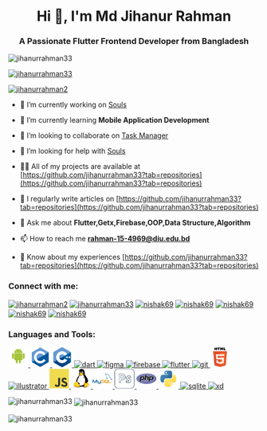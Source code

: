 <h1 align="center">Hi 👋, I'm Md Jihanur Rahman</h1>
<h3 align="center">A Passionate Flutter Frontend Developer from Bangladesh</h3>

<p align="left"> <img src="https://komarev.com/ghpvc/?username=jihanurrahman33&label=Profile%20views&color=0e75b6&style=flat" alt="jihanurrahman33" /> </p>

<p align="left"> <a href="https://github.com/ryo-ma/github-profile-trophy"><img src="https://github-profile-trophy.vercel.app/?username=jihanurrahman33" alt="jihanurrahman33" /></a> </p>

<p align="left"> <a href="https://twitter.com/jihanurrahman2" target="blank"><img src="https://img.shields.io/twitter/follow/jihanurrahman2?logo=twitter&style=for-the-badge" alt="jihanurrahman2" /></a> </p>

- 🔭 I’m currently working on [Souls](https://github.com/jihanurrahman33/souls_flutter)

- 🌱 I’m currently learning **Mobile Application Development**

- 👯 I’m looking to collaborate on [Task Manager](https://github.com/jihanurrahman33/task_manager)

- 🤝 I’m looking for help with [Souls](https://github.com/jihanurrahman33/souls_flutter)

- 👨‍💻 All of my projects are available at [https://github.com/jihanurrahman33?tab=repositories](https://github.com/jihanurrahman33?tab=repositories)

- 📝 I regularly write articles on [https://github.com/jihanurrahman33?tab=repositories](https://github.com/jihanurrahman33?tab=repositories)

- 💬 Ask me about **Flutter,Getx,Firebase,OOP,Data Structure,Algorithm**

- 📫 How to reach me **rahman-15-4969@diu.edu.bd**

- 📄 Know about my experiences [https://github.com/jihanurrahman33?tab=repositories](https://github.com/jihanurrahman33?tab=repositories)

<h3 align="left">Connect with me:</h3>
<p align="left">
<a href="https://twitter.com/jihanurrahman2" target="blank"><img align="center" src="https://raw.githubusercontent.com/rahuldkjain/github-profile-readme-generator/master/src/images/icons/Social/twitter.svg" alt="jihanurrahman2" height="30" width="40" /></a>
<a href="https://linkedin.com/in/jihanurrahman33" target="blank"><img align="center" src="https://raw.githubusercontent.com/rahuldkjain/github-profile-readme-generator/master/src/images/icons/Social/linked-in-alt.svg" alt="jihanurrahman33" height="30" width="40" /></a>
<a href="https://fb.com/nishak69" target="blank"><img align="center" src="https://raw.githubusercontent.com/rahuldkjain/github-profile-readme-generator/master/src/images/icons/Social/facebook.svg" alt="nishak69" height="30" width="40" /></a>
<a href="https://instagram.com/nishak69" target="blank"><img align="center" src="https://raw.githubusercontent.com/rahuldkjain/github-profile-readme-generator/master/src/images/icons/Social/instagram.svg" alt="nishak69" height="30" width="40" /></a>
<a href="https://www.codechef.com/users/nishak69" target="blank"><img align="center" src="https://cdn.jsdelivr.net/npm/simple-icons@3.1.0/icons/codechef.svg" alt="nishak69" height="30" width="40" /></a>
<a href="https://codeforces.com/profile/nishak69" target="blank"><img align="center" src="https://raw.githubusercontent.com/rahuldkjain/github-profile-readme-generator/master/src/images/icons/Social/codeforces.svg" alt="nishak69" height="30" width="40" /></a>
<a href="https://www.leetcode.com/nishak69" target="blank"><img align="center" src="https://raw.githubusercontent.com/rahuldkjain/github-profile-readme-generator/master/src/images/icons/Social/leet-code.svg" alt="nishak69" height="30" width="40" /></a>
</p>

<h3 align="left">Languages and Tools:</h3>
<p align="left"> <a href="https://developer.android.com" target="_blank" rel="noreferrer"> <img src="https://raw.githubusercontent.com/devicons/devicon/master/icons/android/android-original-wordmark.svg" alt="android" width="40" height="40"/> </a> <a href="https://www.cprogramming.com/" target="_blank" rel="noreferrer"> <img src="https://raw.githubusercontent.com/devicons/devicon/master/icons/c/c-original.svg" alt="c" width="40" height="40"/> </a> <a href="https://www.w3schools.com/cpp/" target="_blank" rel="noreferrer"> <img src="https://raw.githubusercontent.com/devicons/devicon/master/icons/cplusplus/cplusplus-original.svg" alt="cplusplus" width="40" height="40"/> </a> <a href="https://dart.dev" target="_blank" rel="noreferrer"> <img src="https://www.vectorlogo.zone/logos/dartlang/dartlang-icon.svg" alt="dart" width="40" height="40"/> </a> <a href="https://www.figma.com/" target="_blank" rel="noreferrer"> <img src="https://www.vectorlogo.zone/logos/figma/figma-icon.svg" alt="figma" width="40" height="40"/> </a> <a href="https://firebase.google.com/" target="_blank" rel="noreferrer"> <img src="https://www.vectorlogo.zone/logos/firebase/firebase-icon.svg" alt="firebase" width="40" height="40"/> </a> <a href="https://flutter.dev" target="_blank" rel="noreferrer"> <img src="https://www.vectorlogo.zone/logos/flutterio/flutterio-icon.svg" alt="flutter" width="40" height="40"/> </a> <a href="https://git-scm.com/" target="_blank" rel="noreferrer"> <img src="https://www.vectorlogo.zone/logos/git-scm/git-scm-icon.svg" alt="git" width="40" height="40"/> </a> <a href="https://www.w3.org/html/" target="_blank" rel="noreferrer"> <img src="https://raw.githubusercontent.com/devicons/devicon/master/icons/html5/html5-original-wordmark.svg" alt="html5" width="40" height="40"/> </a> <a href="https://www.adobe.com/in/products/illustrator.html" target="_blank" rel="noreferrer"> <img src="https://www.vectorlogo.zone/logos/adobe_illustrator/adobe_illustrator-icon.svg" alt="illustrator" width="40" height="40"/> </a> <a href="https://developer.mozilla.org/en-US/docs/Web/JavaScript" target="_blank" rel="noreferrer"> <img src="https://raw.githubusercontent.com/devicons/devicon/master/icons/javascript/javascript-original.svg" alt="javascript" width="40" height="40"/> </a> <a href="https://www.linux.org/" target="_blank" rel="noreferrer"> <img src="https://raw.githubusercontent.com/devicons/devicon/master/icons/linux/linux-original.svg" alt="linux" width="40" height="40"/> </a> <a href="https://www.mysql.com/" target="_blank" rel="noreferrer"> <img src="https://raw.githubusercontent.com/devicons/devicon/master/icons/mysql/mysql-original-wordmark.svg" alt="mysql" width="40" height="40"/> </a> <a href="https://www.photoshop.com/en" target="_blank" rel="noreferrer"> <img src="https://raw.githubusercontent.com/devicons/devicon/master/icons/photoshop/photoshop-line.svg" alt="photoshop" width="40" height="40"/> </a> <a href="https://www.php.net" target="_blank" rel="noreferrer"> <img src="https://raw.githubusercontent.com/devicons/devicon/master/icons/php/php-original.svg" alt="php" width="40" height="40"/> </a> <a href="https://www.python.org" target="_blank" rel="noreferrer"> <img src="https://raw.githubusercontent.com/devicons/devicon/master/icons/python/python-original.svg" alt="python" width="40" height="40"/> </a> <a href="https://www.sqlite.org/" target="_blank" rel="noreferrer"> <img src="https://www.vectorlogo.zone/logos/sqlite/sqlite-icon.svg" alt="sqlite" width="40" height="40"/> </a> <a href="https://www.adobe.com/products/xd.html" target="_blank" rel="noreferrer"> <img src="https://cdn.worldvectorlogo.com/logos/adobe-xd.svg" alt="xd" width="40" height="40"/> </a> </p>

<p><img align="left" src="https://github-readme-stats.vercel.app/api/top-langs?username=jihanurrahman33&show_icons=true&locale=en&layout=compact" alt="jihanurrahman33" /></p>

<p>&nbsp;<img align="center" src="https://github-readme-stats.vercel.app/api?username=jihanurrahman33&show_icons=true&locale=en" alt="jihanurrahman33" /></p>

<p><img align="center" src="https://github-readme-streak-stats.herokuapp.com/?user=jihanurrahman33&" alt="jihanurrahman33" /></p>
